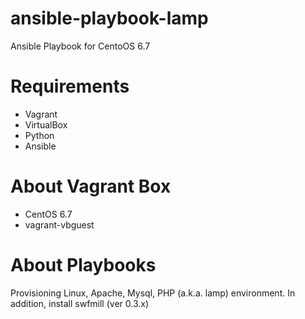 # ansible-playbook-lamp
Ansible Playbook for CentoOS 6.7

# Requirements
- Vagrant
- VirtualBox
- Python
- Ansible

# About Vagrant Box
- CentOS 6.7
- vagrant-vbguest

# About Playbooks

Provisioning Linux, Apache, Mysql, PHP (a.k.a. lamp) environment.
In addition, install swfmill (ver 0.3.x)
